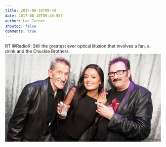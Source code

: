 ```yaml
---
title: 2017-08-10T09-40
date: 2017-08-10T09:40:55Z
author: Lee Turner
showtoc: false
comments: true
---
```


RT @RadioX: Still the greatest ever optical illusion that involves a fan, a drink and the Chuckle Brothers. ![](/img/x//895580710916026369-DGxXUsuXsAQZPCn.jpg)

